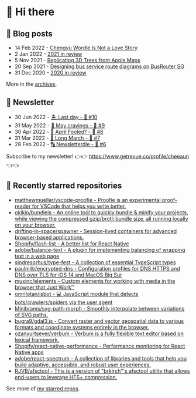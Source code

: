 # 👋 Hi there

## 📝 Blog posts

<!-- feed start -->
- 14 Feb 2022 - [Chengyu Wordle Is Not a Love Story](https://cheeaun.com/blog/2022/02/chengyu-wordle-is-not-a-love-story/)
- 2 Jan 2022 - [2021 in review](https://cheeaun.com/blog/2022/01/2021-in-review/)
- 5 Nov 2021 - [Replicating 3D Trees from Apple Maps](https://cheeaun.com/blog/2021/11/replicating-3d-trees-apple-maps/)
- 20 Sep 2021 - [Designing bus service route diagrams on BusRouter SG](https://cheeaun.com/blog/2021/09/bus-service-route-diagrams-busrouter-sg/)
- 31 Dec 2020 - [2020 in review](https://cheeaun.com/blog/2020/12/2020-in-review/)
<!-- feed end -->

More in the [archives](https://cheeaun.com/blog/archives/).

## 📰 Newsletter

<!-- newsletter start -->
- 30 Jun 2022 - [🏝️ Last day - 🥫 #10](https://www.getrevue.co/profile/cheeaun/issues/last-day-10-1202564)
- 31 May 2022 - [🍜 May cravings - 🥫 #9](https://www.getrevue.co/profile/cheeaun/issues/may-cravings-9-1158473)
- 30 Apr 2022 - [🤔 April Fooled? - 🥫 #8](https://www.getrevue.co/profile/cheeaun/issues/april-fooled-8-1112032)
- 31 Mar 2022 - [🚶 Long March - 🥫 #7](https://www.getrevue.co/profile/cheeaun/issues/long-march-7-1061697)
- 28 Feb 2022 - [🔠 Newsletterdle - 🥫 #6](https://www.getrevue.co/profile/cheeaun/issues/newsletterdle-6-1014288)
<!-- newsletter end -->

Subscribe to my newsletter! 👉👉 https://www.getrevue.co/profile/cheeaun 👈👈

## 🌟 Recently starred repositories

<!-- starred repos start -->
- [matthewmueller/vscode-proofie - Proofie is an experimental proof-reader for VSCode that helps you write better.](https://github.com/matthewmueller/vscode-proofie)
- [okikio/bundlejs - An online tool to quickly bundle & minify your projects, while viewing the compressed gzip/brotli bundle size, all running locally on your browser.](https://github.com/okikio/bundlejs)
- [drifting-in-space/spawner - Session-lived containers for advanced browser-based applications.](https://github.com/drifting-in-space/spawner)
- [Shopify/flash-list - A better list for React Native](https://github.com/Shopify/flash-list)
- [adobe/balance-text - A plugin for implementing balancing of wrapping text in a web page](https://github.com/adobe/balance-text)
- [sindresorhus/type-fest - A collection of essential TypeScript types](https://github.com/sindresorhus/type-fest)
- [paulmillr/encrypted-dns - Configuration profiles for DNS HTTPS and DNS over TLS for iOS 14 and MacOS Big Sur](https://github.com/paulmillr/encrypted-dns)
- [muxinc/elements - Custom elements for working with media in the browser that Just Work™](https://github.com/muxinc/elements)
- [omrilotan/isbot - 💻 JavaScript module that detects bots/crawlers/spiders via the user agent](https://github.com/omrilotan/isbot)
- [Minibrams/svg-path-morph - Smoothly interpolate between variations of SVG paths.](https://github.com/Minibrams/svg-path-morph)
- [bugra9/gdal3.js - Convert raster and vector geospatial data to various formats and coordinate systems entirely in the browser.](https://github.com/bugra9/gdal3.js)
- [ozanyurtsever/verbum - Verbum is a fully flexible text editor based on lexical framework.](https://github.com/ozanyurtsever/verbum)
- [Shopify/react-native-performance - Performance monitoring for React Native apps](https://github.com/Shopify/react-native-performance)
- [adobe/react-spectrum - A collection of libraries and tools that help you build adaptive, accessible, and robust user experiences.](https://github.com/adobe/react-spectrum)
- [RJVB/afsctool - This is a version of "brkirch"'s afsctool utility that allows end-users to leverage HFS+ compression.](https://github.com/RJVB/afsctool)
<!-- starred repos end -->

See more of [my starred repos](https://github.com/stars/cheeaun/).